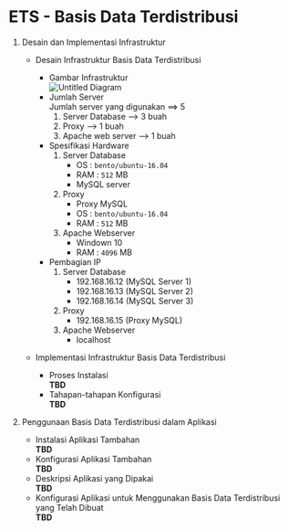 # ETS - Basis Data Terdistribusi

1. Desain dan Implementasi Infrastruktur
    * Desain Infrastruktur Basis Data Terdistribusi
        - Gambar Infrastruktur<br>
            ![Untitled Diagram](https://user-images.githubusercontent.com/32433590/66365342-d0540e00-e9b6-11e9-8508-8d0aa8c35a5c.png)
        - Jumlah Server<br>
            Jumlah server yang digunakan ==> 5<br>
            1. Server Database --> 3 buah
            2. Proxy --> 1 buah
            3. Apache web server --> 1 buah
        - Spesifikasi Hardware
            1. Server Database<br>
                - OS : `bento/ubuntu-16.04`<br>
                - RAM : `512` MB
                - MySQL server
            2. Proxy<br>
                - Proxy MySQL
                - OS : `bento/ubuntu-16.04`
                - RAM : `512` MB
            3. Apache Webserver<br>
                - Windown 10
                - RAM : `4096` MB
        - Pembagian IP<br>
            1. Server Database<br>
                - 192.168.16.12 (MySQL Server 1)
                - 192.168.16.13 (MySQL Server 2)
                - 192.168.16.14 (MySQL Server 3)
            2. Proxy<br>
                - 192.168.16.15 (Proxy MySQL)
            3. Apache Webserver<br>
                - localhost

    * Implementasi Infrastruktur Basis Data Terdistribusi
        - Proses Instalasi<br>
           **TBD**
        - Tahapan-tahapan Konfigurasi<br>
           **TBD**
       
2. Penggunaan Basis Data Terdistribusi dalam Aplikasi
    * Instalasi Aplikasi Tambahan<br>
           **TBD**
    * Konfigurasi Aplikasi Tambahan<br>
           **TBD**
    * Deskripsi Aplikasi yang Dipakai<br>
           **TBD**
    * Konfigurasi Aplikasi untuk Menggunakan Basis Data Terdistribusi  yang Telah Dibuat<br>
           **TBD**